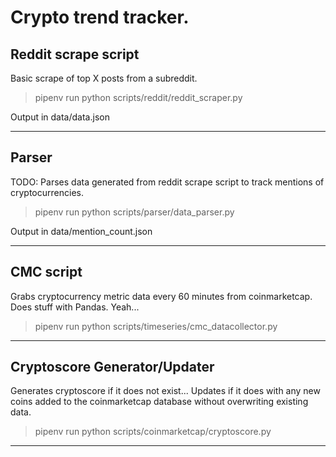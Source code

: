 # Crypto trend tracker.

## Reddit scrape script

Basic scrape of top X posts from a subreddit.

> pipenv run python scripts/reddit/reddit_scraper.py

Output in data/data.json

---

## Parser

TODO: Parses data generated from reddit scrape script to track mentions of cryptocurrencies.

> pipenv run python scripts/parser/data_parser.py

Output in data/mention_count.json

---

## CMC script

Grabs cryptocurrency metric data every 60 minutes from coinmarketcap. Does stuff with Pandas. Yeah...

> pipenv run python scripts/timeseries/cmc_datacollector.py

---

## Cryptoscore Generator/Updater

Generates cryptoscore if it does not exist...
Updates if it does with any new coins added to the coinmarketcap database without overwriting existing data.

> pipenv run python scripts/coinmarketcap/cryptoscore.py

---